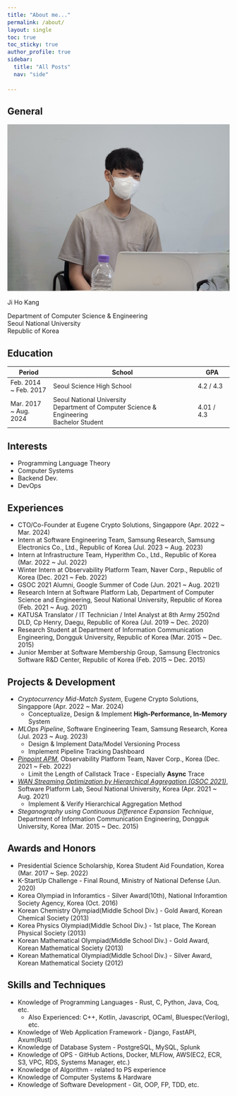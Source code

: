 ```yaml
---
title: "About me..."
permalink: /about/
layout: single
toc: true
toc_sticky: true
author_profile: true
sidebar:
  title: "All Posts"
  nav: "side"

---
```


## General

![My Photo](/assets/images/my_photo.jpeg)

Ji Ho Kang

Department of Computer Science & Engineering   
Seoul National University   
Republic of Korea

## Education

|Period|School|GPA|
|------|------|---|
|Feb. 2014 <br> ~ Feb. 2017|Seoul Science High School|4.2 / 4.3|
|Mar. 2017 <br> ~ Aug. 2024|Seoul National University <br> Department of Computer Science & Engineering <br> Bachelor Student|4.01 / 4.3|

## Interests

* Programming Language Theory
* Computer Systems
* Backend Dev.
* DevOps

## Experiences

* CTO/Co-Founder at Eugene Crypto Solutions, Singappore (Apr. 2022 ~ Mar. 2024)
* Intern at Software Engineering Team, Samsung Research, Samsung Electronics Co., Ltd., Republic of Korea (Jul. 2023 ~ Aug. 2023)
* Intern at Infrastructure Team, Hyperithm Co., Ltd., Republic of Korea (Mar. 2022 ~ Jul. 2022)
* Winter Intern at Observability Platform Team, Naver Corp., Republic of Korea (Dec. 2021 ~ Feb. 2022)
* GSOC 2021 Alumni, Google Summer of Code (Jun. 2021 ~ Aug. 2021)
* Research Intern at Software Platform Lab, Department of Computer Science and Engineering, Seoul National University, Republic of Korea (Feb. 2021 ~ Aug. 2021)
* KATUSA Translator / IT Technician / Intel Analyst at 8th Army 2502nd DLD, Cp Henry, Daegu, Republic of Korea (Jul. 2019 ~ Dec. 2020)
* Research Student at Department of Information Communication Engineering, Dongguk University, Republic of Korea (Mar. 2015 ~ Dec. 2015)
* Junior Member at Software Membership Group, Samsung Electronics Software R&D Center, Republic of Korea (Feb. 2015 ~ Dec. 2015)

## Projects & Development

* *Cryptocurrency Mid-Match System*, Eugene Crypto Solutions, Singappore (Apr. 2022 ~ Mar. 2024)
  * Conceptualize, Design & Implement **High-Performance, In-Memory** System
* *MLOps Pipeline*, Software Engineering Team, Samsung Research, Korea (Jul. 2023 ~ Aug. 2023)
  * Design & Implement Data/Model Versioning Process
  * Implement Pipeline Tracking Dashboard
* [*Pinpoint APM*](https://github.com/pinpoint-apm/pinpoint), Observability Platform Team, Naver Corp., Korea (Dec. 2021 ~ Feb. 2022)
  * Limit the Length of Callstack Trace - Especially **Async** Trace
* [*WAN Streaming Optimization by Hierarchical Aggregation (GSOC 2021)*](/nemo-wan-hierarchical-aggregation), Software Platform Lab, Seoul National University, Korea (Apr. 2021 ~ Aug. 2021)
  * Implement & Verify Hierarchical Aggregation Method
* *Steganography using Continuous Difference Expansion Technique*, Department of Information Communication Engineering, Dongguk University, Korea (Mar. 2015 ~ Dec. 2015)

## Awards and Honors

* Presidential Science Scholarship, Korea Student Aid Foundation, Korea (Mar. 2017 ~ Sep. 2022)
* K-StartUp Challenge - Final Round, Ministry of National Defense (Jun. 2020)
* Korea Olympiad in Inforamtics - Silver Award(10th), National Inforamtion Society Agency, Korea (Oct. 2016)
* Korean Chemistry Olympiad(Middle School Div.) - Gold Award, Korean Chemical Society (2013)
* Korea Physics Olympiad(Middle School Div.) - 1st place, The Korean Physical Society (2013)
* Korean Mathematical Olympiad(Middle School Div.) - Gold Award, Korean Mathematical Society (2013)
* Korean Mathematical Olympiad(Middle School Div.) - Silver Award, Korean Mathematical Society (2012)

## Skills and Techniques

* Knowledge of Programming Languages - Rust, C, Python, Java, Coq, etc.
  * Also Experienced: C++, Kotlin, Javascript, OCaml, Bluespec(Verilog), etc.
* Knowledge of Web Application Framework - Django, FastAPI, Axum(Rust)
* Knowledge of Database System - PostgreSQL, MySQL, Splunk
* Knowledge of OPS - GitHub Actions, Docker, MLFlow, AWS(EC2, ECR, S3, VPC, RDS, Systems Manager, etc.)
* Knowledge of Algorithm - related to PS experience
* Knowledge of Computer Systems & Hardware
* Knowledge of Software Development - Git, OOP, FP, TDD, etc.
